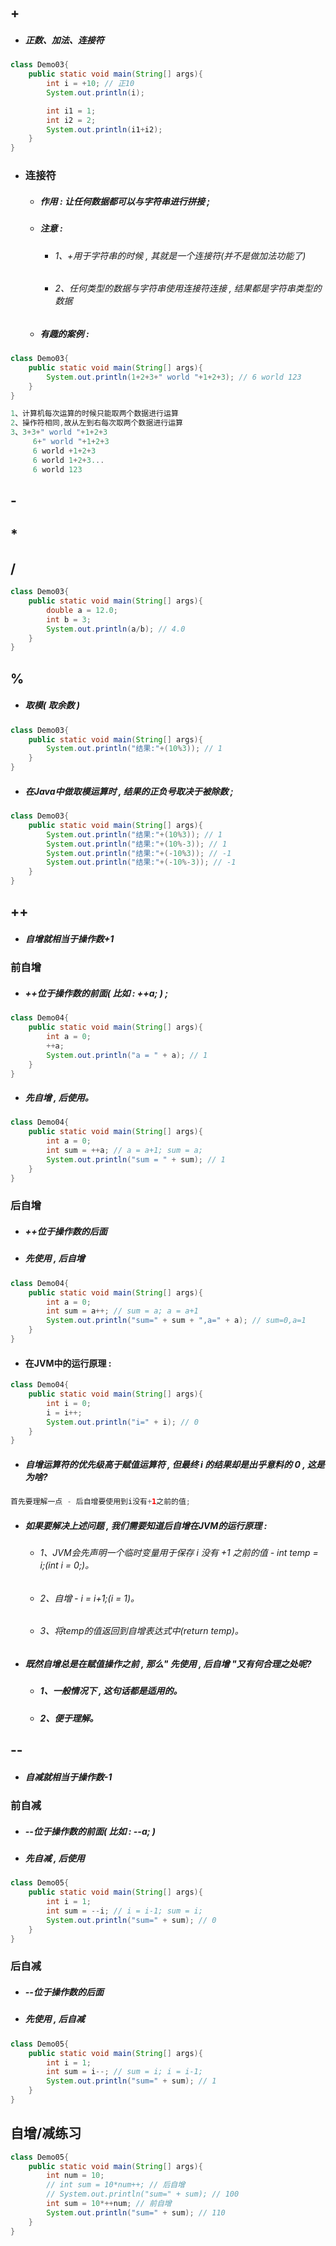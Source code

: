 ## +

* ##### 正数、加法、连接符

```java
class Demo03{
    public static void main(String[] args){
        int i = +10; // 正10
        System.out.println(i);

        int i1 = 1;
        int i2 = 2;
        System.out.println(i1+i2);
    }
}
```

* ### 连接符

  * ##### 作用 : 让任何数据都可以与字符串进行拼接 ;
  * ##### 注意 :

    * ###### 1、+用于字符串的时候 , 其就是一个连接符\(并不是做加法功能了\)
    * ###### 2、任何类型的数据与字符串使用连接符连接 , 结果都是字符串类型的数据
  * ##### 有趣的案例 :

```java
class Demo03{
    public static void main(String[] args){
        System.out.println(1+2+3+" world "+1+2+3); // 6 world 123
    }
}

1、计算机每次运算的时候只能取两个数据进行运算
2、操作符相同,故从左到右每次取两个数据进行运算
3、3+3+" world "+1+2+3
     6+" world "+1+2+3
     6 world +1+2+3
     6 world 1+2+3...
     6 world 123
```

## -

## \*

## /

```java
class Demo03{
    public static void main(String[] args){
        double a = 12.0;
        int b = 3;
        System.out.println(a/b); // 4.0
    }
}
```

## %

* ##### 取模\( 取余数 \)

```java
class Demo03{
    public static void main(String[] args){
        System.out.println("结果:"+(10%3)); // 1
    }
}
```

* ##### 在Java中做取模运算时 , 结果的正负号取决于被除数 ;

```java
class Demo03{
    public static void main(String[] args){
        System.out.println("结果:"+(10%3)); // 1
        System.out.println("结果:"+(10%-3)); // 1
        System.out.println("结果:"+(-10%3)); // -1
        System.out.println("结果:"+(-10%-3)); // -1
    }
}
```

## ++

* ##### 自增就相当于操作数+1

### 前自增

* ##### ++位于操作数的前面\( 比如 : ++a; \) ;

```java
class Demo04{
    public static void main(String[] args){
        int a = 0;
        ++a;
        System.out.println("a = " + a); // 1
    }
}
```

* ##### 先自增 , 后使用。

```java
class Demo04{
    public static void main(String[] args){
        int a = 0;
        int sum = ++a; // a = a+1; sum = a;
        System.out.println("sum = " + sum); // 1
    }
}
```

### 后自增

* ##### ++位于操作数的后面
* ##### 先使用 , 后自增

```java
class Demo04{
    public static void main(String[] args){
        int a = 0;
        int sum = a++; // sum = a; a = a+1
        System.out.println("sum=" + sum + ",a=" + a); // sum=0,a=1
    }
}
```

* #### 在JVM中的运行原理 :

```java
class Demo04{
    public static void main(String[] args){
        int i = 0;
        i = i++;
        System.out.println("i=" + i); // 0
    }
}
```

* ##### 自增运算符的优先级高于赋值运算符 , 但最终 i 的结果却是出乎意料的 0 , 这是为啥?

```java
首先要理解一点 - 后自增要使用到i没有+1之前的值;
```

* ##### 如果要解决上述问题 , 我们需要知道后自增在JVM的运行原理 :

  * ###### 1、JVM会先声明一个临时变量用于保存 i 没有 +1 之前的值 - int temp = i;\(int i = 0;\)。
  * ###### 2、自增 - i = i+1;\(i = 1\)。
  * ###### 3、将temp的值返回到自增表达式中\(return temp\)。
* ##### 既然自增总是在赋值操作之前 , 那么" 先使用 , 后自增 "又有何合理之处呢?

  * ##### 1、一般情况下 , 这句话都是适用的。
  * ##### 2、便于理解。

## --

* ##### 自减就相当于操作数-1

### 前自减

* ##### --位于操作数的前面\( 比如 : --a; \)
* ##### 先自减 , 后使用

```java
class Demo05{
    public static void main(String[] args){
        int i = 1;
        int sum = --i; // i = i-1; sum = i;
        System.out.println("sum=" + sum); // 0
    }
}
```

### 后自减

* ##### --位于操作数的后面
* ##### 先使用 , 后自减

```java
class Demo05{
    public static void main(String[] args){
        int i = 1;
        int sum = i--; // sum = i; i = i-1;
        System.out.println("sum=" + sum); // 1
    }
}
```

## 自增/减练习

```java
class Demo05{
	public static void main(String[] args){
		int num = 10;
		// int sum = 10*num++; // 后自增
		// System.out.println("sum=" + sum); // 100
		int sum = 10*++num; // 前自增
		System.out.println("sum=" + sum); // 110
	}
}
```



